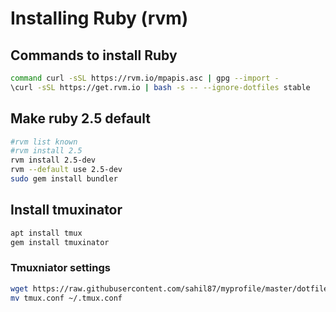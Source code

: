 # Installing Ruby (rvm)

## Commands to install Ruby

```sh
command curl -sSL https://rvm.io/mpapis.asc | gpg --import -
\curl -sSL https://get.rvm.io | bash -s -- --ignore-dotfiles stable
```

## Make ruby 2.5 default

```sh
#rvm list known
#rvm install 2.5
rvm install 2.5-dev
rvm --default use 2.5-dev
sudo gem install bundler
```

## Install tmuxinator

```sh
apt install tmux
gem install tmuxinator
```

### Tmuxniator settings

```sh 
wget https://raw.githubusercontent.com/sahil87/myprofile/master/dotfiles/tmux.conf
mv tmux.conf ~/.tmux.conf
```
